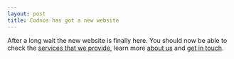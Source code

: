 ```yaml
---
layout: post
title: Codnos has got a new website
---
```

After a long wait the new website is finally here. You should now be able to check the
<a href="/services/">services that we provide</a>, learn more <a href="/about/">about us</a>
and <a href="/contact/">get in touch</a>.
